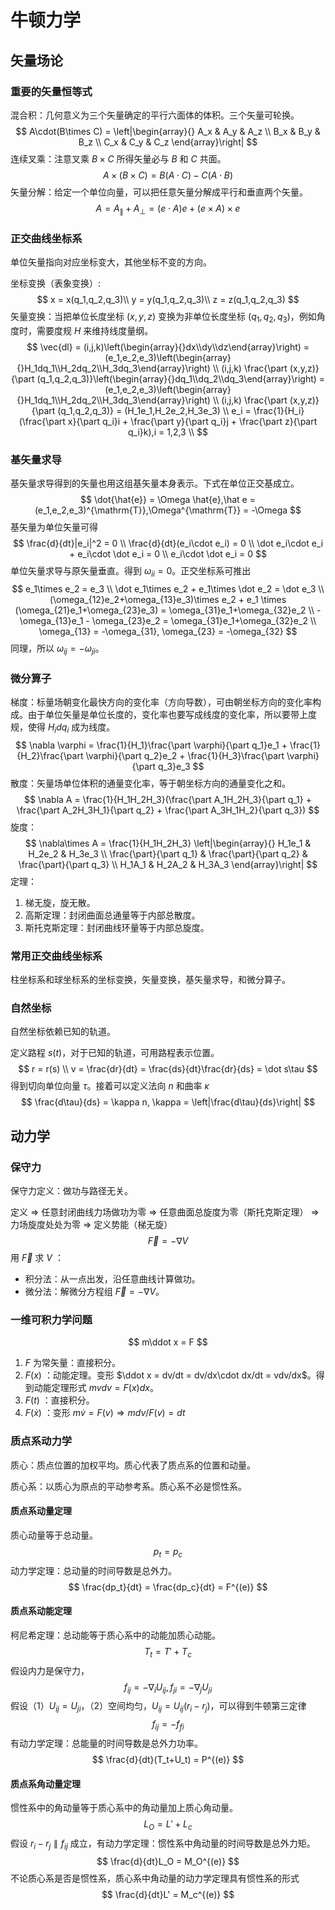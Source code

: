 # 牛顿力学

## 矢量场论

### 重要的矢量恒等式

混合积：几何意义为三个矢量确定的平行六面体的体积。三个矢量可轮换。
$$
A\cdot(B\times C) = 
\left|\begin{array}{}
A_x & A_y & A_z \\
B_x & B_y & B_z \\
C_x & C_y & C_z 
\end{array}\right|
$$
连续叉乘：注意叉乘 $B\times C$ 所得矢量必与 $B$ 和 $C$ 共面。
$$
A \times (B\times C) = B(A\cdot C) - C(A\cdot B)
$$
矢量分解：给定一个单位向量，可以把任意矢量分解成平行和垂直两个矢量。
$$
A = A_{\parallel} + A_{\perp} = (e\cdot A)e + (e\times A)\times e
$$

### 正交曲线坐标系

单位矢量指向对应坐标变大，其他坐标不变的方向。

坐标变换（表象变换）:
$$
x = x(q_1,q_2,q_3)\\
y = y(q_1,q_2,q_3)\\
z = z(q_1,q_2,q_3)
$$
矢量变换：当把单位长度坐标 $(x,y,z)$ 变换为非单位长度坐标 $(q_1,q_2,q_3)$，例如角度时，需要度规 $H$ 来维持线度量纲。
$$
\vec{dl} = (i,j,k)\left(\begin{array}{}dx\\dy\\dz\end{array}\right)
= (e_1,e_2,e_3)\left(\begin{array}{}H_1dq_1\\H_2dq_2\\H_3dq_3\end{array}\right) \\
(i,j,k) \frac{\part (x,y,z)}{\part (q_1,q_2,q_3)}\left(\begin{array}{}dq_1\\dq_2\\dq_3\end{array}\right)
= (e_1,e_2,e_3)\left(\begin{array}{}H_1dq_1\\H_2dq_2\\H_3dq_3\end{array}\right) \\
(i,j,k) \frac{\part (x,y,z)}{\part (q_1,q_2,q_3)} = (H_1e_1,H_2e_2,H_3e_3) \\
e_i = \frac{1}{H_i}(\frac{\part x}{\part q_i}i + \frac{\part y}{\part q_i}j + \frac{\part z}{\part q_i}k),i = 1,2,3 \\
$$

### 基矢量求导

基矢量求导得到的矢量也用这组基矢量本身表示。下式在单位正交基成立。
$$
\dot{\hat{e}} = \Omega \hat{e},\hat e = (e_1,e_2,e_3)^{\mathrm{T}},\Omega^{\mathrm{T}} = -\Omega
$$
基矢量为单位矢量可得
$$
\frac{d}{dt}|e_i|^2 = 0 \\
\frac{d}{dt}(e_i\cdot e_i) = 0 \\
\dot e_i\cdot e_i + e_i\cdot \dot e_i = 0 \\
 e_i\cdot \dot e_i = 0
$$
单位矢量求导与原矢量垂直。得到 $\omega_{ii} = 0$。正交坐标系可推出
$$
e_1\times e_2 = e_3 \\
\dot e_1\times e_2 + e_1\times \dot e_2 = \dot e_3 \\
(\omega_{12}e_2+\omega_{13}e_3)\times e_2 + e_1 \times (\omega_{21}e_1+\omega_{23}e_3) = \omega_{31}e_1+\omega_{32}e_2 \\
-\omega_{13}e_1 - \omega_{23}e_2 = \omega_{31}e_1+\omega_{32}e_2 \\
\omega_{13} = -\omega_{31}, \omega_{23} = -\omega_{32}
$$
同理，所以 $\omega_{ij} = -\omega_{ji}$。

### 微分算子

梯度：标量场朝变化最快方向的变化率（方向导数），可由朝坐标方向的变化率构成。由于单位矢量是单位长度的，变化率也要写成线度的变化率，所以要带上度规，使得 $H_idq_i$ 成为线度。
$$
\nabla \varphi = \frac{1}{H_1}\frac{\part \varphi}{\part q_1}e_1 + \frac{1}{H_2}\frac{\part \varphi}{\part q_2}e_2 + \frac{1}{H_3}\frac{\part \varphi}{\part q_3}e_3
$$
散度：矢量场单位体积的通量变化率，等于朝坐标方向的通量变化之和。
$$
\nabla A = \frac{1}{H_1H_2H_3}(\frac{\part A_1H_2H_3}{\part q_1} + \frac{\part A_2H_3H_1}{\part q_2} + \frac{\part A_3H_1H_2}{\part q_3})
$$
旋度：
$$
\nabla\times A = \frac{1}{H_1H_2H_3} 
\left|\begin{array}{}
H_1e_1 & H_2e_2 & H_3e_3 \\
\frac{\part}{\part q_1} & \frac{\part}{\part q_2} & \frac{\part}{\part q_3} \\
H_1A_1 & H_2A_2 & H_3A_3 
\end{array}\right|
$$
定理：

1. 梯无旋，旋无散。
2. 高斯定理：封闭曲面总通量等于内部总散度。
3. 斯托克斯定理：封闭曲线环量等于内部总旋度。

### 常用正交曲线坐标系

柱坐标系和球坐标系的坐标变换，矢量变换，基矢量求导，和微分算子。

### 自然坐标

自然坐标依赖已知的轨道。

定义路程 $s(t)$，对于已知的轨道，可用路程表示位置。
$$
r = r(s) \\
v = \frac{dr}{dt} = \frac{ds}{dt}\frac{dr}{ds} = \dot s\tau
$$
得到切向单位向量 $\tau$。接着可以定义法向 $n$ 和曲率 $\kappa$
$$
\frac{d\tau}{ds} = \kappa n, \kappa = \left|\frac{d\tau}{ds}\right|
$$

## 动力学

### 保守力

保守力定义：做功与路径无关。

定义 $\Longrightarrow$ 任意封闭曲线力场做功为零 $\Longrightarrow$ 任意曲面总旋度为零（斯托克斯定理） $\Longrightarrow$ 力场旋度处处为零 $\Longrightarrow$ 定义势能（梯无旋）
$$
\vec F = -\nabla V
$$
用 $\vec F$ 求 $V$ ：

* 积分法：从一点出发，沿任意曲线计算做功。
* 微分法：解微分方程组 $\vec F = -\nabla V$。

### 一维可积力学问题

$$
m\ddot x = F
$$

1. $F$ 为常矢量：直接积分。
2. $F(x)$ ：动能定理。变形 $\ddot x = dv/dt = dv/dx\cdot dx/dt = vdv/dx$。得到动能定理形式 $mvdv = F(x)dx$。
3. $F(t)$ ：直接积分。
4. $F(\dot x)$ ：变形 $m\dot v = F(v) \Longrightarrow mdv/F(v) = dt$

### 质点系动力学

质心：质点位置的加权平均。质心代表了质点系的位置和动量。

质心系：以质心为原点的平动参考系。质心系不必是惯性系。

#### 质点系动量定理

质心动量等于总动量。
$$
p_t = p_c
$$
动力学定理：总动量的时间导数是总外力。
$$
\frac{dp_t}{dt} = \frac{dp_c}{dt} = F^{(e)}
$$

#### 质点系动能定理

柯尼希定理：总动能等于质心系中的动能加质心动能。
$$
T_t = T' + T_c
$$
假设内力是保守力，
$$
f_{ij} = -\nabla_i U_{ij},f_{ji} = -\nabla_j U_{ji}
$$
假设（1）$U_{ij} = U_{ji}$，（2）空间均匀，$U_{ij} = U_{ij}(r_i-r_j)$，可以得到牛顿第三定律
$$
f_{ij} = -f_{fi}
$$
有动力学定理：总能量的时间导数是总外力功率。
$$
\frac{d}{dt}(T_t+U_t) = P^{(e)}
$$

#### 质点系角动量定理

惯性系中的角动量等于质心系中的角动量加上质心角动量。
$$
L_O = L'+L_c
$$
假设 $r_i-r_j \parallel f_{ij}$ 成立，有动力学定理：惯性系中角动量的时间导数是总外力矩。
$$
\frac{d}{dt}L_O = M_O^{(e)}
$$
不论质心系是否是惯性系，质心系中角动量的动力学定理具有惯性系的形式
$$
\frac{d}{dt}L' = M_c^{(e)}
$$

